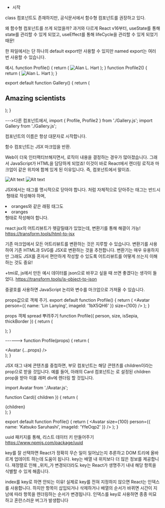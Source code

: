 -   시작

class 컴포넌트도 존재하지만, 공식문서에서 함수형 컴포넌트를 권장하고 있다. 

왜 함수형 컴포넌트를 쓰게 되었을까?
과거와 다르게 React v16부터, useState를 통해 state를 관리할 수 있게 되었고, useEffect를 통해 lifeCycle을 관리할 수 있게 되었기 때문!






한 파일에서는 단 하나의 default export만 사용할 수 있지만 named export는 여러 번 사용할 수 있습니다.

예시.
function Profile() {
  return (
    <img
      src="https://i.imgur.com/QIrZWGIs.jpg"
      alt="Alan L. Hart"
    />
  );
}
function Profile2() {
  return (
    <img
      src="https://i.imgur.com/QIrZWGIs.jpg"
      alt="Alan L. Hart"
    />
  );
}

export default function Gallery() {
  return (
    <section>
      <h1>Amazing scientists</h1>
      <Profile />
      <Profile />
      <Profile />
    </section>
  );
}

--->다른 컴포넌트에서, 
import { Profile, Profile2 } from './Gallery.js';
import Gallery from './Gallery.js';






컴포넌트의 이름은 항상 대문자로 시작합니다.






함수 컴포넌트는 JSX 마크업을 반환.







Web이 더욱 인터랙티브해지면서, 로직이 내용을 결정하는 경우가 많아졌습니다. 그래서 JavaScript가 HTML을 담당하게 되었죠! 이것이 바로 React에서 렌더링 로직과 마크업이 같은 위치에 함께 있게 된 이유입니다. 즉, 컴포넌트에서 말이죠.

![Alt text](image.png)
![Alt text](image-1.png)







JSX에서는 태그를 명시적으로 닫아야 합니다. <img>처럼 자체적으로 닫아주는 태그는 반드시 <img /> 형태로 작성해야 하며, <li>oranges와 같은 래핑 태그도 <li>oranges</li> 형태로 작성해야 합니다.







react jsx의 어트리뷰트가 헷갈릴떄가 있었는데, 변환기를 통해 해결이 가능! https://transform.tools/html-to-jsx

기존 마크업에서 모든 어트리뷰트를 변환하는 것은 지루할 수 있습니다. 변환기를 사용하여 기존 HTML과 SVG를 JSX로 변환하는 것을 추천합니다. 변환기는 매우 유용하지만 그래도 JSX를 혼자서 편안하게 작성할 수 있도록 어트리뷰트를 어떻게 쓰는지 이해하는 것도 중요!

+tmi로, 
js에서 만든 예시 데이터를 json으로 바꾸고 싶을 때 쓰면 좋겠다는 생각이 들었다.
https://transform.tools/js-object-to-json







중괄호를 사용하면 JavaScript 논리와 변수를 마크업으로 가져올 수 있습니다.






props값으로 객체 주기.
export default function Profile() {
  return (
    <Avatar
      person={{ name: 'Lin Lanying', imageId: '1bX5QH6' }}
      size={100}
    />
  );
}







props 객체 spread 뿌려주기
function Profile({ person, size, isSepia, thickBorder }) {
  return (
    <div className="card">
      <Avatar
        person={person}
        size={size}
        isSepia={isSepia}
        thickBorder={thickBorder}
      />
    </div>
  );
}

------>
function Profile(props) {
  return (
    <div className="card">
      <Avatar {...props} />
    </div>
  );
}







JSX 태그 내에 콘텐츠를 중첩하면, 부모 컴포넌트는 해당 콘텐츠를 children이라는 prop으로 받을 것입니다. 예를 들어, 아래의 Card 컴포넌트는 <Avatar />로 설정된 children prop을 받아 이를 래퍼 div에 렌더링 할 것입니다.

import Avatar from './Avatar.js';

function Card({ children }) {
  return (
    <div className="card">
      {children}
    </div>
  );
}

export default function Profile() {
  return (
    <Card>
      <Avatar
        size={100}
        person={{ 
          name: 'Katsuko Saruhashi',
          imageId: 'YfeOqp2'
        }}
      />
    </Card>
  );
}






uuid 패키지를 통해, 리스트 데이터 키 만들어주기
https://www.npmjs.com/package/uuid

 key를 잘 선택하면 React가 정확히 무슨 일이 일어났는지 추론하고 DOM 트리에 올바르게 업데이트 하는데 도움이 됩니다. key는 배열 내 위치보다 더 많은 정보를 제공합니다. 재정렬로 인해 _위치_가 변경되더라도 key는 React가 생명주기 내내 해당 항목을 식별할 수 있게 해줍니다.

 index를 key로 하면 안되는 이유! 
  실제로 key를 전혀 지정하지 않으면 React는 인덱스를 사용합니다. 하지만 항목이 삽입되거나 삭제하거나 배열의 순서가 바뀌면 시간이 지남에 따라 항목을 렌더링하는 순서가 변경됩니다. 인덱스를 key로 사용하면 종종 미묘하고 혼란스러운 버그가 발생합니다

